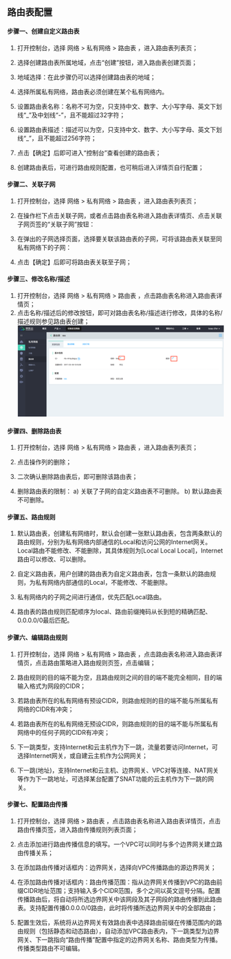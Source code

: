 ## **路由表配置**

#### **步骤一、创建自定义路由表**

1. 打开控制台，选择 网络 > 私有网络 > 路由表 ，进入路由表列表页；

2. 选择创建路由表所属地域，点击“创建”按钮，进入路由表创建页面；

3. 地域选择：在此步骤仍可以选择创建路由表的地域； 

4. 选择所属私有网络，路由表必须创建在某个私有网络内。

5. 设置路由表名称：名称不可为空，只支持中文、数字、大小写字母、英文下划线“_”及中划线“-”，且不能超过32字符；

6. 设置路由表描述：描述可以为空，只支持中文、数字、大小写字母、英文下划线“_”，且不能超过256字符；

7. 点击【确定】后即可进入“控制台”查看创建的路由表；

8. 创建路由表后，可进行路由规则配置，也可稍后进入详情页自行配置；

#### **步骤二、关联子网**

1. 打开控制台，选择 网络 > 私有网络 > 路由表 ，进入路由表列表页；

2. 在操作栏下点击关联子网，或者点击路由表名称进入路由表详情页、点击关联子网页签的“关联子网”按钮：

3. 在弹出的子网选择页面，选择要关联该路由表的子网，可将该路由表关联至同私有网络下的子网：

4. 点击【确定】后即可将路由表关联至子网；


#### **步骤三、修改名称/描述**

   1. 打开控制台，选择 网络 > 私有网络 > 路由表 ，点击路由表名称进入路由表详情页；
   2. 点击名称/描述后的修改按钮，即可对路由表名称/描述进行修改，具体的名称/描述规则参见路由表创建；
![](/image/Networking/Virtual-Private-Cloud/Operation-Guide/Route-Table-Configuration/Step5.png)



#### **步骤四、删除路由表**

  1. 打开控制台，选择 网络 > 私有网络 > 路由表 ，进入路由表列表页；
  
  2. 点击操作列的删除；

  3. 二次确认删除路由表后，即可删除该路由表；
  
  4. 删除路由表的限制：
    a) 关联了子网的自定义路由表不可删除。
    b) 默认路由表不可删除。



#### **步骤五、路由规则**

 1. 默认路由表，创建私有网络时，默认会创建一张默认路由表，包含两条默认的路由规则，分别为私有网络内部通信的Local和访问公网的Internet网关。Local路由不能修改、不能删除，其具体规则为[Local Local Local]，Internet路由可以修改、可以删除。
 
 2. 自定义路由表，用户创建的路由表为自定义路由表，包含一条默认的路由规则，为私有网络内部通信的Local，不能修改、不能删除。
 
 3. 私有网络内的子网之间进行通信，优先匹配Local路由。
 
 4. 路由表的路由规则匹配顺序为local、路由前缀掩码从长到短的精确匹配、0.0.0.0/0最后匹配。




#### **步骤六、编辑路由规则**

 1. 打开控制台，选择 网络 > 私有网络 > 路由表 ，点击路由表名称进入路由表详情页，点击路由策略进入路由规则页签，点击编辑；
 
 2. 路由规则的目的端不能为空，且路由规则之间的目的端不能完全相同，目的端输入格式为网段的CIDR；
 
 3. 若路由表所在的私有网络有预设CIDR，则路由规则的目的端不能与所属私有网络的CIDR有冲突；
 
 4. 若路由表所在的私有网络无预设CIDR，则路由规则的目的端不能与所属私有网络中的任何子网的CIDR有冲突；
 
 5. 下一跳类型，支持Internet和云主机作为下一跳，流量若要访问Internet，可选择Internet网关，或自建云主机作为公网网关；
 
 6. 下一跳(地址)，支持Internet和云主机、边界网关、VPC对等连接、NAT网关等作为下一跳地址，可选择某台配置了SNAT功能的云主机作为下一跳的网关。


#### **步骤七、配置路由传播**

 1. 打开控制台，选择 网络 > 路由表 ，点击路由表名称进入路由表详情页，点击路由传播页签，进入路由传播规则列表页面；
 
 2. 点击添加进行路由传播信息的填写。一个VPC可以同时与多个边界网关建立路由传播关系；
 
 3. 在添加路由传播对话框内：边界网关，选择向VPC传播路由的源边界网关；
 
 4. 在添加路由传播对话框内：路由传播范围：指从边界网关传播到VPC的路由前缀CIDR地址范围；支持输入多个CIDR范围，多个之间以英文逗号分隔。配置传播路由后，将自动将所选边界网关中该网段及其子网段的路由传播到此路由表。支持配置传播0.0.0.0/0路由，此时将传播所选边界网关中的全部路由；
 
 5. 配置生效后，系统将从边界网关有效路由表中选择路由前缀在传播范围内的路由规则（包括静态和动态路由），自动添加VPC路由表内，下一跳类型为边界网关、下一跳指向“路由传播”配置中指定的边界网关名称、路由类型为传播。传播类型路由不可编辑。

